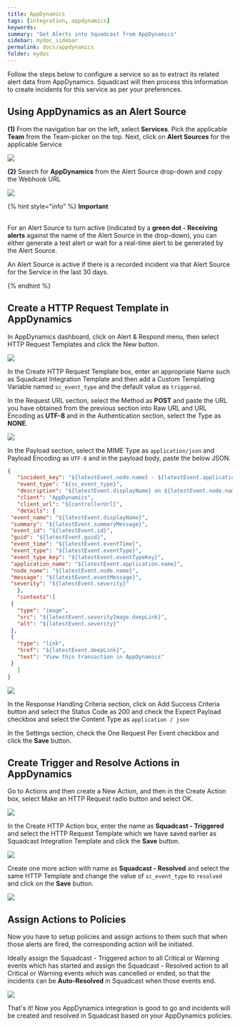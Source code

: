 ```yaml
---
title: AppDynamics
tags: [integration, appdynamics]
keywords:
summary: "Get Alerts into Squadcast from AppDynamics"
sidebar: mydoc_sidebar
permalink: docs/appdynamics
folder: mydoc
---
```


Follow the steps below to configure a service so as to extract its related alert data from AppDynamics. Squadcast will then process this information to create incidents for this service as per your preferences.

## Using AppDynamics as an Alert Source

**(1)** From the navigation bar on the left, select **Services**. Pick the applicable **Team** from the Team-picker on the top. Next, click on **Alert Sources** for the applicable Service

![](../../.gitbook/assets/alert\_source\_1.png)

**(2)** Search for **AppDynamics** from the Alert Source drop-down and copy the Webhook URL

![](../../.gitbook/assets/appdynamics\_1.png)

{% hint style="info" %} 
<b>Important</b><br/><br/>
<p>For an Alert Source to turn active (indicated by a <b>green dot - Receiving alerts</b> against the name of the Alert Source in the drop-down), you can either generate a test alert or wait for a real-time alert to be generated by the Alert Source.</p>
<p>An Alert Source is active if there is a recorded incident via that Alert Source for the Service in the last 30 days.</p>
{% endhint %}

## Create a HTTP Request Template in AppDynamics
In AppDynamics dashboard, click on Alert & Respond menu, then select HTTP Request Templates and click the New button.

![](../../.gitbook/assets/appdynamics\_2.png)

In the Create HTTP Request Template box, enter an appropriate Name such as Squadcast Integration Template and then add a Custom Templating Variable named `sc_event_type` and the default value as `triggered`. 

In the Request URL section, select the Method as **POST** and paste the URL you have obtained from the previous section into Raw URL and URL Encoding as **UTF-8** and in the Authentication section, select the Type as **NONE**.

![](../../.gitbook/assets/appdynamics\_3.png)

In the Payload section, select the MIME Type as `application/json` and Payload Encoding as `UTF-8` and in the payload body, paste the below JSON.

```json
{    
   "incident_key": "${latestEvent.node.name} - ${latestEvent.application.name}",
   "event_type": "${sc_event_type}",
   "description": "${latestEvent.displayName} on ${latestEvent.node.name}",
   "client": "AppDynamics",
   "client_url": "${controllerUrl}",
   "details": {
 "event_name": "${latestEvent.displayName}",
 "summary": "${latestEvent.summaryMessage}",
 "event_id": "${latestEvent.id}",
 "guid": "${latestEvent.guid}",
 "event_time": "${latestEvent.eventTime}",
 "event_type": "${latestEvent.eventType}",
 "event_type_key": "${latestEvent.eventTypeKey}",
 "application_name": "${latestEvent.application.name}",
 "node_name": "${latestEvent.node.name}",
 "message": "${latestEvent.eventMessage}",
 "severity": "${latestEvent.severity}"
   },
   "contexts":[
 {
   "type": "image",
   "src": "${latestEvent.severityImage.deepLink}",
   "alt": "${latestEvent.severity}"
 },
 {
   "type": "link",
   "href": "${latestEvent.deepLink}",
   "text": "View this transaction in AppDynamics"
 }
   ]
}
```

![](../../.gitbook/assets/appdynamics\_4.png)

In the Response Handling Criteria section, click on Add Success Criteria button and select the Status Code as 200 and check the Expect Payload checkbox and select the Content Type as `application / json `

In the Settings section, check the One Request Per Event checkbox and click the **Save** button.

## Create Trigger and Resolve Actions in AppDynamics
Go to Actions and then create a New Action,  and then in the Create Action box, select Make an HTTP Request radio button and select OK.

![](../../.gitbook/assets/appdynamics\_5.png)

In the Create HTTP Action box, enter the name as **Squadcast - Triggered** and select the HTTP Request Template which we have saved earlier as Squadcast Integration Template and click the **Save** button.

![](../../.gitbook/assets/appdynamics\_6.png)

Create one more action with name as **Squadcast - Resolved** and select the same HTTP Template and change the value of `sc_event_type` to `resolved` and click on the **Save** button.

![](../../.gitbook/assets/appdynamics\_7.png)

## Assign Actions to Policies
Now you have to setup policies and assign actions to them such that when those alerts are fired, the corresponding action will be initiated.

Ideally assign the Squadcast - Triggered action to all Critical or Warning events which has started and assign the Squadcast - Resolved action to all Critical or Warning events which was cancelled or ended, so that the incidents can be **Auto-Resolved** in Squadcast when those events end.

![](../../.gitbook/assets/appdynamics\_8.png)

That's it! Now you AppDynamics integration is good to go and incidents will be created and resolved in Squadcast based on your AppDynamics policies.